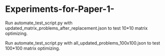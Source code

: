 # Experiments-for-Paper-1-
Run automate_test_script.py with updated_matrix_problems_after_replacement.json to test 10*10 matrix optimizing.

Run automate_test_script.py with all_updated_problems_100x100.json to test 100*100 matrix optimizing.

